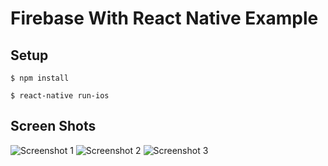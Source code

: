 # Firebase With React Native Example

## Setup
`$ npm install`

`$ react-native run-ios`

## Screen Shots

![Screenshot 1](http://i.imgur.com/bFKhOga.png "Screenshot 1")
![Screenshot 2](http://i.imgur.com/Y4WS7b0.png "Screenshot 2")
![Screenshot 3](http://i.imgur.com/nXPK3hG.png "Screenshot 3")
